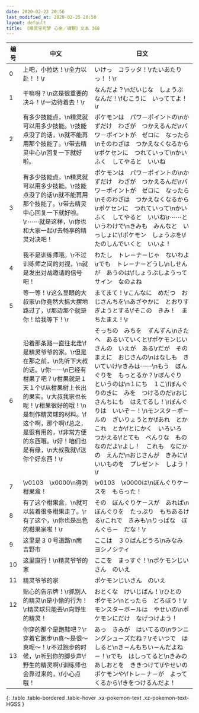 ```yaml
---
date: 2020-02-23 20:56
last_modified_at: 2020-02-25 20:50
layout: default
title: 《精灵宝可梦 心金／魂银》文本 368
---
```

| 编号 | 中文 | 日文 |
| ---- | ---- | ---- |
| 0 | 上吧，小拉达！\r全力以赴！！\r | いけっ　コラッタ！\rたいあたりっ！！\r |
| 1 | 干嘛呀？\n这是很重要的决斗！\f一边待着去！\r | なんだよ？\nだいじな　しょうぶ　なんだ！\fむこうに　いっててよ！\r |
| 2 | 有多少技能点，\n精灵就可以用多少技能。\r技能点没了的话，\n就不能再用那个技能了。\r带去精灵中心\n回复一下就好啦。 | ポケモンは　パワ－ポイントの\nかずだけ　わざが　つかえるんだ\rパワ－ポイントが　ゼロに　なったら\nそのわざは　つかえなくなるから\rポケセンに　つれていって\nかいふく　してやると　いいね |
| 3 | 有多少技能点，\n精灵就可以用多少技能。\r技能点没了的话\n就不能再用那个技能了。\r带去精灵中心回复一下就好啦。\r⋯⋯就是这样，\n你也和大家一起\f去畅享的精灵对决吧！ | ポケモンは　パワ－ポイントの\nかずだけ　わざが　つかえるんだ\rパワ－ポイントが　ゼロに　なったら\nそのわざは　つかえなくなるから\rポケセンに　つれていって\nかいふく　してやると　いいね\r⋯⋯というわけで\nきみも　みんなと　いっしょに\fポケモン　しょうぶを\fたのしんでいくと　いいよ！ |
| 4 | 我不是训练师哦。\r不过训练师之间的对视，\n就是发出对战邀请的信号吧！ | わたし　トレ－ナ－じゃ　ないわよ\rでも　トレ－ナ－どうし\nしせんが　あうのは\fしょうぶしようって　サイン　なのよね |
| 5 | 等一等！\r这么显眼的大叔家\n你竟然大摇大摆地路过了，\f那边那个就是你！给我等下！\r | まてまて！\rこんなに　めだつ　おじさんちを\nあざやかに　とおりすぎようとする\fそこの　きみ！　まちたまえ！\r |
| 6 | 沿着那条路一直往北走\f是精灵爷爷的家。\r但是在那之前，\n先听下大叔的话。\r你⋯⋯\n已经有柑果了吧？\r柑果就是１天１个\f从柑果树上长出的果实。\r大叔我家也长呢！\r柑果很好的哦！\n是制作精灵球的材料。\f这个啊，那个啊\f总之，是很有用的，\f非常方便的东西哦。\r好！咱们也是有缘，\n大叔我就\f送你个好东西！\r | そっちの　みちを　ずんずん\nきたへ　あるいていくと\fポケモンじいさんの　いえが　ある\rだが　そのまえに　おじさんの\nはなしも　きいていけ\rきみは⋯⋯\nもう　ぼんぐりを　もっとるか？\rぼんぐり　というのは\n１にち　１こ\fぼんぐりのきに　みを　つけるのだ\rおじさんちにも　はえてるし！\rぼんぐりは　いいぞ－！\nモンスタ－ボ－ルの　ざいりょうとか\fあれ　とか　これ　とか\fとにかく　いろいろ　つかえる\fとても　べんりな　ものなのだよ\rよし！　これも　なにかの　えんだ\nおじさんが　きみに\fいいものを　プレゼント　しよう！\r |
| 7 | \v0103　\x0000\n得到柑果盒！ | \v0103　\x0000は\nぼんぐりケ－スを　もらった！ |
| 8 | 有了这个柑果盒，\n就可以装着很多柑果走了。\r有了这个，\n你也是出色的柑果家啦！\r | その　ぼんぐりケ－スが　あれば\nぼんぐりを　たっぷり　もちあるける\rこれで　きみも\nりっぱな　ぼんぐら－　だな！\r |
| 9 | 这里是３０号道路\n南　吉野市 | ここは　３０ばんどうろ\nみなみ　ヨシノシティ |
| 10 | 这里直行！\n精灵爷爷的家 | ここを　まっすぐ！\nポケモンじいさん　のいえ |
| 11 | 精灵爷爷的家 | ポケモンじいさん　のいえ |
| 12 | 贴心的告示牌！\r抓别人的精灵\n是小偷的行为！\r精灵球只能丟\n向野生的精灵！ | おとくな　けいじばん！\rひとの　ポケモン\nとったら　どろぼう！\rモンスタ－ボ－ルは　やせいの\nポケモンにだけ　なげつけよう！ |
| 13 | 你穿的那个是跑鞋吧？\r穿着它跑步\n真～是很～爽呢～！\r不过跑步的时候，\n听到你的脚步声\f野生的精灵啊\f训练师也会靠过来的，\f小心点哦！ | あっ　きみが　はいてるの\nランニングシュ－ズだね？\rそいつで　はしると\nき－んもちい－んだよね－！\rでも　はしってると\nきみの　あしおとを　ききつけて\fやせいの　ポケモンや\fトレ－ナ－が　よってくるから\fきをつけるんだよ！ |
{: .table .table-bordered .table-hover .xz-pokemon-text .xz-pokemon-text-HGSS }